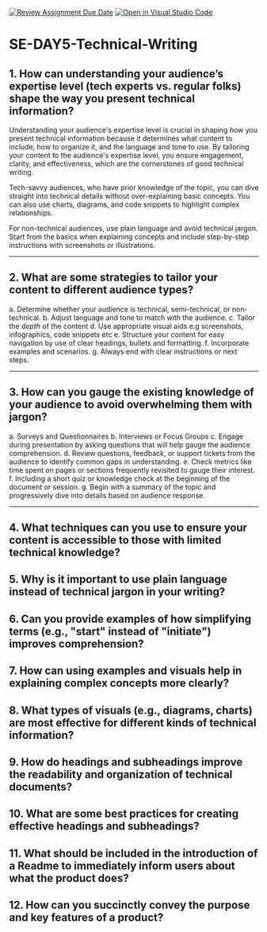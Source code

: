 [![Review Assignment Due Date](https://classroom.github.com/assets/deadline-readme-button-22041afd0340ce965d47ae6ef1cefeee28c7c493a6346c4f15d667ab976d596c.svg)](https://classroom.github.com/a/zsAR-pyY)
[![Open in Visual Studio Code](https://classroom.github.com/assets/open-in-vscode-2e0aaae1b6195c2367325f4f02e2d04e9abb55f0b24a779b69b11b9e10269abc.svg)](https://classroom.github.com/online_ide?assignment_repo_id=17254310&assignment_repo_type=AssignmentRepo)
# SE-DAY5-Technical-Writing

## 1. How can understanding your audience’s expertise level (tech experts vs. regular folks) shape the way you present technical information?

Understanding your audience's expertise level is crucial in shaping how you present technical information because it determines what content to include, how to organize it, and the language and tone to use. By tailoring your content to the audience's expertise level, you ensure engagement, clarity, and effectiveness, which are the cornerstones of good technical writing.

Tech-savvy audiences, who have prior knowledge of the topic, you can dive straight into technical details without over-explaining basic concepts. You can also use charts, diagrams, and code snippets to highlight complex relationships.

For non-technical audiences, use plain language and avoid technical jargon. Start from the basics when explaining concepts and include step-by-step instructions with screenshots or illustrations.

---

## 2. What are some strategies to tailor your content to different audience types?

a. Determine whether your audience is technical, semi-technical, or non-technical.
b. Adjust language and tone to match with the audience.
c. Tailor the *depth* of the content
d. Use appropriate visual aids e.g screenshots, infographics, code snippets etc
e. Structure your content for easy navigation by use of clear headings, bullets and formatting.
f. Incorporate examples and scenarios.
g. Always end with clear instructions or next steps.

---

## 3. How can you gauge the existing knowledge of your audience to avoid overwhelming them with jargon?

a. Surveys and Questionnaires
b. Interviews or Focus Groups
c. Engage during presentation by asking questions that will help gauge the audience comprehension.
d. Review questions, feedback, or support tickets from the audience to identify common gaps in understanding.
e. Check metrics like time spent on pages or sections frequently revisited to gauge their interest.
f. Including a short quiz or knowledge check at the beginning of the document or session.
g. Begin with a summary of the topic and progressively dive into details based on audience response.

---

## 4. What techniques can you use to ensure your content is accessible to those with limited technical knowledge?

## 5. Why is it important to use plain language instead of technical jargon in your writing?

## 6. Can you provide examples of how simplifying terms (e.g., "start" instead of "initiate") improves comprehension?

## 7. How can using examples and visuals help in explaining complex concepts more clearly?

## 8. What types of visuals (e.g., diagrams, charts) are most effective for different kinds of technical information?

## 9. How do headings and subheadings improve the readability and organization of technical documents?

## 10. What are some best practices for creating effective headings and subheadings?

## 11. What should be included in the introduction of a Readme to immediately inform users about what the product does?

## 12. How can you succinctly convey the purpose and key features of a product?

